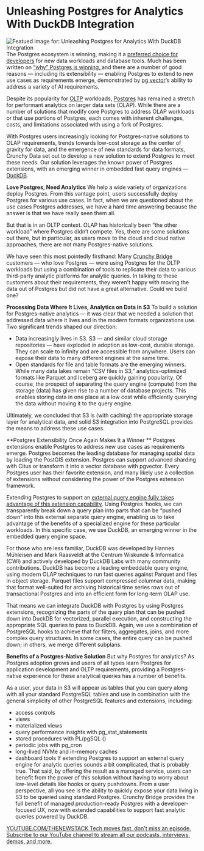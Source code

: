 # Unleashing Postgres for Analytics With DuckDB Integration
![Featued image for: Unleashing Postgres for Analytics With DuckDB Integration](https://cdn.thenewstack.io/media/2024/07/57a43fe6-duckling-8062337_1280-1024x683.jpg)
The Postgres ecosystem is winning, making it a [preferred choice for developers](https://survey.stackoverflow.co/2023/#technology-most-popular-technologies) for new data workloads and database tools. Much has been written on [“why” Postgres is winning, ](https://www.crunchydata.com/blog/when-did-postgres-become-cool)and there are a number of good reasons — including its extensibility — enabling Postgres to extend to new use cases as requirements emerge, demonstrated by [pg vector](https://github.com/pgvector/pgvector)‘s ability to address a variety of AI requirements.

Despite its popularity for [OLTP](https://thenewstack.io/how-data-integration-is-evolving-beyond-etl/) workloads, [Postgres](https://thenewstack.io/postgres-is-now-a-vector-database-too/) has remained a stretch for performant analytics on larger data sets (OLAP). While there are a number of solutions that modify core Postgres to address OLAP workloads or that use portions of Postgres, each comes with inherent challenges, costs, and limitations associated with using a fork of Postgres.

With Postgres users increasingly looking for Postgres-native solutions to OLAP requirements, trends towards low-cost storage as the center of gravity for data, and the emergence of new standards for data formats, Crunchy Data set out to develop a new solution to extend Postgres to meet these needs. Our solution leverages the known power of Postgres extensions, with an emerging winner in embedded fast query engines — [DuckDB](https://duckdb.org/).

**Love Postgres, Need Analytics**
We help a wide variety of organizations deploy Postgres. From this vantage point, users successfully deploy Postgres for various use cases. In fact, when we are questioned about the use cases Postgres addresses, we have a hard time answering because the answer is that we have really seen them all.

But that is in an OLTP context. OLAP has historically been “the other workload” where Postgres didn’t compete. Yes, there are some solutions out there, but in particular, as users move to the cloud and cloud native approaches, there are not many Postgres-native solutions.

We have seen this most pointedly firsthand: Many [Crunchy Bridge](https://crunchybridge.com/login) customers — who love Postgres — were using Postgres for the OLTP workloads but using a combination of tools to replicate their data to various third-party analytic platforms for analytic queries. In talking to these customers about their requirements, they weren’t happy with moving the data out of Postgres but did not have a great alternative. Could we build one?

**Processing Data Where It Lives, Analytics on Data in S3**
To build a solution for Postgres-native analytics — it was clear that we needed a solution that addressed data where it lives and in the modern formats organizations use. Two significant trends shaped our direction:

- Data increasingly lives in S3. S3 — and similar cloud storage repositories — have exploded in adoption as low-cost, durable storage. They can scale to infinity and are accessible from anywhere. Users can expose their data to many different engines at the same time.
- Open standards for file and table formats are the emerging winners. While many data lakes remain “CSV files in S3,” analytics-optimized formats like Parquet and Iceberg are quickly gaining popularity.
Of course, the prospect of separating the query engine (compute) from the storage (data) has given rise to a number of database projects. This enables storing data in one place at a low cost while efficiently querying the data without moving it to the query engine.

Ultimately, we concluded that S3 is (with caching) the appropriate storage layer for analytical data, and solid S3 integration into PostgreSQL provides the means to address these use cases.

**Postgres Extensibility Once Again Makes It a Winner **
Postgres extensions enable Postgres to address new use cases as requirements emerge. Postgres becomes the leading database for managing spatial data by loading the PostGIS extension. Postgres can support advanced sharding with Citus or transform it into a vector database with pgvector. Every Postgres user has their favorite extension, and many likely use a collection of extensions without considering the power of the Postgres extension framework.

Extending Postgres to support an [external query engine fully takes advantage of this extension capability](https://www.crunchydata.com/blog/how-we-fused-duckdb-into-postgres-with-crunchy-bridge-for-analytics). Using Postgres ‘hooks, we can transparently break down a query plan into parts that can be “pushed down” into this external separate query engine, enabling us to take advantage of the benefits of a specialized engine for these particular workloads. In this specific case, we use DuckDB, an emerging winner in the embedded query engine space.

For those who are less familiar, DuckDB was developed by Hannes Mühleisen and Mark Raasveldt at the Centrum Wiskunde & Informatica (CWI) and actively developed by DuckDB Labs with many community contributions. DuckDB has become a leading embeddable query engine, using modern OLAP techniques to run fast queries against Parquet and files in object storage. Parquet files support compressed columnar data, making that format well-suited for archiving historical time series rows out of transactional Postgres and into an efficient form for long-term OLAP use.

That means we can integrate DuckDB with Postgres by using Postgres extensions, recognizing the parts of the query plan that can be pushed down into DuckDB for vectorized, parallel execution, and constructing the appropriate SQL queries to pass to DuckDB. Again, we use a combination of PostgreSQL hooks to achieve that for filters, aggregates, joins, and more complex query structures. In some cases, the entire query can be pushed down; in others, we merge different subplans.

**Benefits of a Postgres-Native Solution**
But why Postgres for analytics? As Postgres adoption grows and users of all types learn Postgres for application development and OLTP requirements, providing a Postgres-native experience for these analytical queries has a number of benefits.

As a user, your data in S3 will appear as tables that you can query along with all your standard PostgreSQL tables and use in combination with the general simplicity of other PostgreSQL features and extensions, including:

- access controls
- views
- materialized views
- query performance insights with pg_stat_statements
- stored procedures with PL/pgSQL ()
- periodic jobs with pg_cron
- long-lived NVMe and in-memory caches
- dashboard tools
If extending Postgres to support an external query engine for analytic queries sounds a bit complicated, that is probably true. That said, by offering the result as a managed service, users can benefit from the power of this solution without having to worry about low-level details like hooks or query pushdowns. From a user perspective, all you see is the ability to quickly expose your data living in S3 to be queried using standard Postgres. Crunchy Bridge provides the full benefit of managed production-ready Postgres with a developer-focused UX, now with extended capabilities to support fast analytic queries powered by DuckDB.

[
YOUTUBE.COM/THENEWSTACK
Tech moves fast, don't miss an episode. Subscribe to our YouTube
channel to stream all our podcasts, interviews, demos, and more.
](https://youtube.com/thenewstack?sub_confirmation=1)